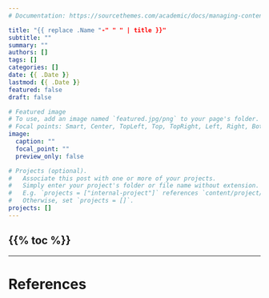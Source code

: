 ```yaml
---
# Documentation: https://sourcethemes.com/academic/docs/managing-content/

title: "{{ replace .Name "-" " " | title }}"
subtitle: ""
summary: ""
authors: []
tags: []
categories: []
date: {{ .Date }}
lastmod: {{ .Date }}
featured: false
draft: false

# Featured image
# To use, add an image named `featured.jpg/png` to your page's folder.
# Focal points: Smart, Center, TopLeft, Top, TopRight, Left, Right, BottomLeft, Bottom, BottomRight.
image:
  caption: ""
  focal_point: ""
  preview_only: false

# Projects (optional).
#   Associate this post with one or more of your projects.
#   Simply enter your project's folder or file name without extension.
#   E.g. `projects = ["internal-project"]` references `content/project/deep-learning/index.md`.
#   Otherwise, set `projects = []`.
projects: []
---
```

{{% toc %}}
---
<!-- Start content below this line. If you need help, go to https://schoolnotes.xyz/docs/posts/ -->



---
# References
<!-- Footnotes and references go below this line -->
